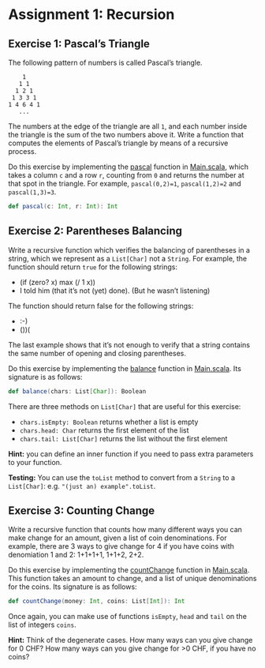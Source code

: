 # Assignment 1: Recursion

## Exercise 1: Pascal’s Triangle

The following pattern of numbers is called Pascal’s triangle.

        1
       1 1
      1 2 1
     1 3 3 1
    1 4 6 4 1
       ...

The numbers at the edge of the triangle are all `1`, and each number inside the triangle is the sum of the two numbers above it. Write a function that computes the elements of Pascal’s triangle by means of a recursive process.

Do this exercise by implementing the [pascal](https://github.com/drolando/scala-coursera/blob/master/recfun/src/main/scala/recfun/Main.scala#L16) function in [Main.scala](https://github.com/drolando/scala-coursera/blob/master/recfun/src/main/scala/recfun/Main.scala), which takes a column `c` and a row `r`, counting from `0` and returns the number at that spot in the triangle. For example, `pascal(0,2)=1`, `pascal(1,2)=2` and `pascal(1,3)=3`.

```scala
def pascal(c: Int, r: Int): Int
```

## Exercise 2: Parentheses Balancing

Write a recursive function which verifies the balancing of parentheses in a string, which we represent as a `List[Char]` not a `String`. For example, the function should return `true` for the following strings:

- (if (zero? x) max (/ 1 x))
- I told him (that it’s not (yet) done). (But he wasn’t listening)

The function should return false for the following strings:

- :-)
- ())(

The last example shows that it’s not enough to verify that a string contains the same number of opening and closing parentheses.

Do this exercise by implementing the [balance](https://github.com/drolando/scala-coursera/blob/master/recfun/src/main/scala/recfun/Main.scala#L23) function in [Main.scala](https://github.com/drolando/scala-coursera/blob/master/recfun/src/main/scala/recfun/Main.scala). Its signature is as follows:

```scala
def balance(chars: List[Char]): Boolean
```

There are three methods on `List[Char]` that are useful for this exercise:

- `chars.isEmpty: Boolean` returns whether a list is empty
- `chars.head: Char` returns the first element of the list
- `chars.tail: List[Char]` returns the list without the first element

**Hint:** you can define an inner function if you need to pass extra parameters to your function.

**Testing:** You can use the `toList` method to convert from a `String` to a `List[Char]`: e.g. `"(just an) example".toList`.

## Exercise 3: Counting Change

Write a recursive function that counts how many different ways you can make change for an amount, given a list of coin denominations. For example, there are 3 ways to give change for 4 if you have coins with denomiation 1 and 2: 1+1+1+1, 1+1+2, 2+2.

Do this exercise by implementing the [countChange](https://github.com/drolando/scala-coursera/blob/master/recfun/src/main/scala/recfun/Main.scala#L40) function in [Main.scala](https://github.com/drolando/scala-coursera/blob/master/recfun/src/main/scala/recfun/Main.scala). This function takes an amount to change, and a list of unique denominations for the coins. Its signature is as follows:

```scala
def countChange(money: Int, coins: List[Int]): Int
```

Once again, you can make use of functions `isEmpty`, `head` and `tail` on the list of integers `coins`.

**Hint:** Think of the degenerate cases. How many ways can you give change for 0 CHF? How many ways can you give change for >0 CHF, if you have no coins?
